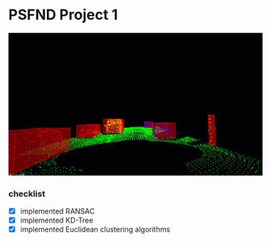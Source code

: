 # PSFND Project 1 

![demo](media/ObstacleDetectionFPS.gif)

### checklist

* [x] implemented RANSAC
* [x] implemented KD-Tree
* [x] implemented Euclidean clustering algorithms
